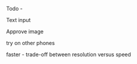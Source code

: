 Todo -

Text input

Approve image

try on other phones

faster - trade-off between resolution versus speed